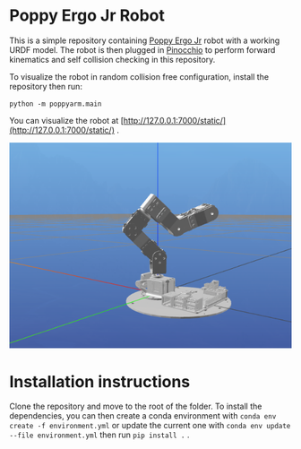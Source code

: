 # Poppy Ergo Jr Robot

This is a simple repository containing [Poppy Ergo Jr](https://github.com/poppy-project/poppy-ergo-jr/) robot with a working URDF model. The robot is then plugged in [Pinocchio](https://github.com/stack-of-tasks/pinocchio) to perform forward kinematics and self collision checking in this repository.

To visualize the robot in random collision free configuration, install the repository then run:
```
python -m poppyarm.main
```

You can visualize the robot at [http://127.0.0.1:7000/static/](http://127.0.0.1:7000/static/) .

![](visu.png)

# Installation instructions

Clone the repository and move to the root of the folder. To install the dependencies, you can then create a conda environment with `conda env create -f environment.yml` or update the current one with `conda env update --file environment.yml` then run `pip install .` .
